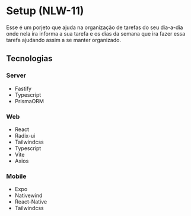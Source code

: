 # Setup (NLW-11)

Esse é um porjeto que ajuda na organização de tarefas do seu dia-a-dia onde nela ira informa a sua tarefa e os dias da semana que ira fazer essa tarefa ajudando assim a se manter organizado.

## Tecnologias 
### Server 
* Fastify
* Typescript
* PrismaORM
### Web
* React
* Radix-ui
* Tailwindcss
* Typescript
* Vite
* Axios
### Mobile
* Expo
* Nativewind
* React-Native
* Tailwindcss

